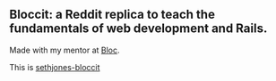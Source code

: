 ## Bloccit: a Reddit replica to teach the fundamentals of web development and Rails.

Made with my mentor at [Bloc](http://bloc.io).


This is [sethjones-bloccit](https://sethjones-bloccit.herokuapp.com/)